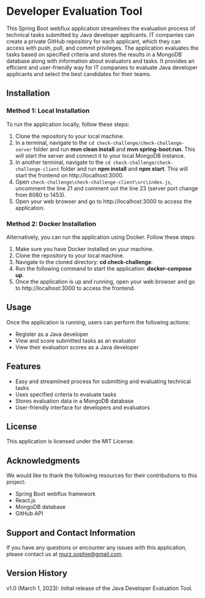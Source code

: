 # Developer Evaluation Tool

This Spring Boot webflux application streamlines the evaluation process of technical tasks submitted by Java developer applicants. IT companies can create a private GitHub repository for each applicant, which they can access with push, pull, and commit privileges. The application evaluates the tasks based on specified criteria and stores the results in a MongoDB database along with information about evaluators and tasks. It provides an efficient and user-friendly way for IT companies to evaluate Java developer applicants and select the best candidates for their teams.

## Installation

### Method 1: Local Installation

To run the application locally, follow these steps:

1. Clone the repository to your local machine.
2. In a terminal, navigate to the `cd check-challenge/check-challenge-server` folder and run **mvn clean install** and **mvn spring-boot:run**. This will start the server and connect it to your local MongoDB instance.
3. In another terminal, navigate to the `cd check-challenge/check-challenge-client` folder and run **npm install** and **npm start**. This will start the frontend on http://localhost:3000.
4. Open `check-challenge\check-challenge-client\src\index.js`, uncomment the line 21 and comment out the line 23 (server port change from 8080 to 1453).
6. Open your web browser and go to http://localhost:3000 to access the application.

### Method 2: Docker Installation

Alternatively, you can run the application using Docker. Follow these steps:

1. Make sure you have Docker installed on your machine.
2. Clone the repository to your local machine.
3. Navigate to the cloned directory: **cd check-challenge**.
4. Run the following command to start the application: **docker-compose up**.
5. Once the application is up and running, open your web browser and go to http://localhost:3000 to access the frontend.

## Usage
Once the application is running, users can perform the following actions:

* Register as a Java developer
* View and score submitted tasks as an evaluator
* View their evaluation scores as a Java developer

## Features
* Easy and streamlined process for submitting and evaluating technical tasks
* Uses specified criteria to evaluate tasks
* Stores evaluation data in a MongoDB database
* User-friendly interface for developers and evaluators

## License
This application is licensed under the MIT License.

## Acknowledgments
We would like to thank the following resources for their contributions to this project:

* Spring Boot webflux framework
* React.js
* MongoDB database
* GitHub API

## Support and Contact Information
If you have any questions or encounter any issues with this application, please contact us at murz.sophie@gmail.com.

## Version History
v1.0 (March 1, 2023): Initial release of the Java Developer Evaluation Tool.

